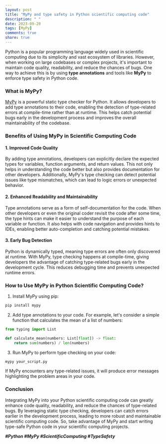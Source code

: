 ```yaml
---
layout: post
title: "MyPy and type safety in Python scientific computing code"
description: " "
date: 2023-09-20
tags: [MyPy]
comments: true
share: true
---
```


Python is a popular programming language widely used in scientific computing due to its simplicity and vast ecosystem of libraries. However, when working on large codebases or complex projects, it's important to maintain code quality, readability, and reduce the chances of bugs. One way to achieve this is by using **type annotations** and tools like **MyPy** to enforce type safety in Python code.

### What is MyPy?

[MyPy](http://mypy-lang.org/) is a powerful static type checker for Python. It allows developers to add type annotations to their code, enabling the detection of type-related errors at compile-time rather than at runtime. This helps catch potential bugs early in the development process and improves the overall maintainability of the codebase.

### Benefits of Using MyPy in Scientific Computing Code

#### 1. Improved Code Quality

By adding type annotations, developers can explicitly declare the expected types for variables, function arguments, and return values. This not only helps in understanding the code better but also provides documentation for other developers. Additionally, MyPy's type checking can detect potential issues like type mismatches, which can lead to logic errors or unexpected behavior.

#### 2. Enhanced Readability and Maintainability

Type annotations serve as a form of self-documentation for the code. When other developers or even the original coder revisit the code after some time, the type hints can make it easier to understand the purpose of each variable or function. It also helps with code navigation and provides hints to IDEs, enabling better auto-completion and catching potential mistakes.

#### 3. Early Bug Detection

Python is dynamically typed, meaning type errors are often only discovered at runtime. With MyPy, type checking happens at compile-time, giving developers the advantage of catching type-related bugs early in the development cycle. This reduces debugging time and prevents unexpected runtime errors.

### How to Use MyPy in Python Scientific Computing Code?

1. Install MyPy using pip:

```bash
pip install mypy
```

2. Add type annotations to your code. For example, let's consider a simple function that calculates the mean of a list of numbers:

```python
from typing import List

def calculate_mean(numbers: List[float]) -> float:
    return sum(numbers) / len(numbers)
```

3. Run MyPy to perform type checking on your code:

```bash
mypy your_script.py
```

If MyPy encounters any type-related issues, it will produce error messages highlighting the problem areas in your code.

### Conclusion

Integrating MyPy into your Python scientific computing code can greatly enhance code quality, readability, and reduce the chances of type-related bugs. By leveraging static type checking, developers can catch errors earlier in the development process, leading to more robust and maintainable scientific computing code. So, take advantage of MyPy and start writing type-safe Python code in your scientific computing projects.

***#Python #MyPy #ScientificComputing #TypeSafety***